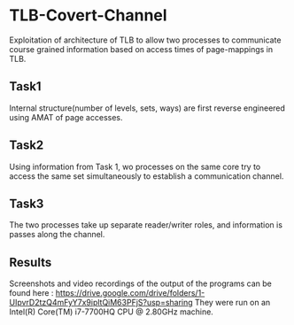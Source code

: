 # TLB-Covert-Channel
Exploitation of architecture of TLB to allow two processes to communicate course grained information based on access 
times of page-mappings in TLB.

## Task1
Internal structure(number of levels, sets, ways) are first reverse engineered using AMAT of page accesses.

## Task2
Using information from Task 1, wo processes on the same core try to access the same set simultaneously to establish a communication channel.

## Task3
The two processes take up separate reader/writer roles, and information is passes along the channel.

## Results
Screenshots and video recordings of the output of the programs can be found here :
https://drive.google.com/drive/folders/1-UIpvrD2tzQ4mFyY7x9ipltQiM63PFjS?usp=sharing
They were run on an Intel(R) Core(TM) i7-7700HQ CPU @ 2.80GHz machine.
